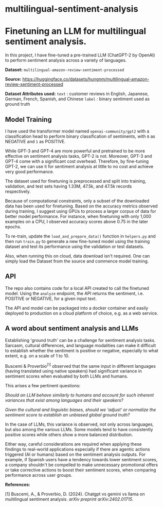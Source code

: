 # multilingual-sentiment-analysis

# Finetuning an LLM for multilingual sentiment analysis.

In this project, I have fine-tuned a pre-trained LLM (ChatGPT-2 by OpenAI) to perform sentiment analysis across a variety of languages.

**Dataset:**
`multilingual-amazon-review-sentiment-processed`

**Source:**
https://huggingface.co/datasets/hungnm/multilingual-amazon-review-sentiment-processed

**Dataset Attributes used:**
`text` : customer reviews in English, Japanese, German, French, Spanish, and Chinese
`label` : binary sentiment used as ground truth

## Model Training

I have used the transformer model named `openai-community/gpt2` with a classification head to perform binary classification of sentiments, with `0` as NEGATIVE and `1` as POSITIVE.

While GPT-3 and GPT-4 are more powerful and pretrained to be more effective on sentiment analysis tasks, GPT-2 is not. Moreover, GPT-3 and GPT-4 come with a significant cost overhead. Therefore, by fine-tuning GPT-2, we can use it for sentiment analysis at little to no cost and achieve very good performance.

The dataset used for finetuning is preprocessed and split into training, validation, and test sets having 1.33M, 47.5k, and 47.5k records respectively.

Because of computational constraints, only a subset of the downloaded data has been used for finetuning. Based on the accuracy metrics observed during training, I suggest using GPUs to process a larger corpus of data for better model performance. For instance, when finetuning with only 1,000 examples on a CPU, I observed accuracy scores above 0.75 in the later epochs.

To re-train, update the `load_and_prepare_data()` function in `helpers.py` and then run `train.py` to generate a new fine-tuned model using the training dataset and test its performance using the validation or test datasets.

Also, when running this on cloud, data download isn't required. One can simply load the Dataset from the source and commence model training.

## API

The repo also contains code for a local API created to call the finetuned model. Using the `analyze` endpoint, the API returns the sentiment, i.e. POSITIVE or NEGATIVE, for a given input text.

The API and model can be packaged into a docker container and easily deployed to production on a cloud platform of choice, e.g. as a web service.

## A word about sentiment analysis and LLMs

Establishing 'ground truth' can be a challenge for sentiment analysis tasks. Sarcasm, cultural differences, and language modalities can make it difficult to establish whether the sentiment is positive or negative, especially to what extent, e.g. on a scale of 1 to 10.

Buscemi & Proverbio<sup>[1]</sup> observed that the same input in different languages (having translated using native speakers) had significant variance in sentiment scores when evaluated by both LLMs and humans.

This arises a few pertinent questions:

_Should an LLM behave similarly to humans and account for such inherent variances that exist among languages and their speakers?_

_Given the cultural and linguistic biases, should we 'adjust' or normalize the sentiment score to establish an unbiased global ground truth?_

In the case of LLMs, this variance is observed, not only across languages, but also among the various LLMs. Some models tend to have consistently positive scores while others show a more balanced distribution.

Either way, careful considerations are required when applying these findings to real-world applications especially if there are agentic actions triggered (AI or humans) based on the sentiment analysis outputs. For example, if Spanish users have a tendency towards lower sentiment scores, a company shouldn't be compelled to make unnecessary promotional offers or take corrective actions to boost their sentiment scores, when comparing performance across user groups.

**References:**

[1] Buscemi, A., & Proverbio, D. (2024). Chatgpt vs gemini vs llama on multilingual sentiment analysis. _arXiv preprint arXiv:2402.01715_.
